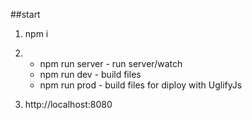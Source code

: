 
##start

1. npm i

2.  * npm run server  - run server/watch
    * npm run dev        - build files
    * npm run prod       - build files for diploy with UglifyJs


3. http://localhost:8080
